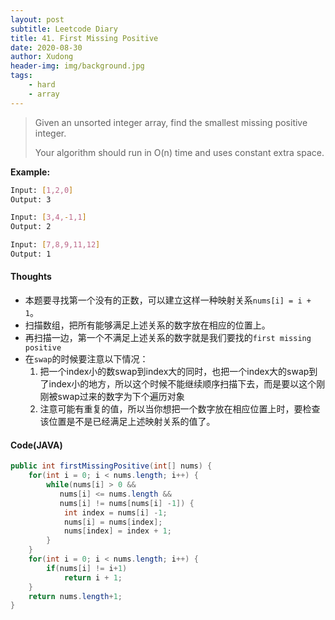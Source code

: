 ```yaml
---
layout: post
subtitle: Leetcode Diary
title: 41. First Missing Positive
date: 2020-08-30
author: Xudong
header-img: img/background.jpg
tags: 
    - hard
    - array
---
```


>Given an unsorted integer array, find the smallest missing positive integer.
>
>Your algorithm should run in O(n) time and uses constant extra space.

**Example:**

```bash
Input: [1,2,0]
Output: 3

Input: [3,4,-1,1]
Output: 2

Input: [7,8,9,11,12]
Output: 1
```


#### Thoughts

- 本题要寻找第一个没有的正数，可以建立这样一种映射关系`nums[i] = i + 1`。
- 扫描数组，把所有能够满足上述关系的数字放在相应的位置上。
- 再扫描一边，第一个不满足上述关系的数字就是我们要找的`first missing positive`
- 在`swap`的时候要注意以下情况：
  1. 把一个index小的数swap到index大的同时，也把一个index大的swap到了index小的地方，所以这个时候不能继续顺序扫描下去，而是要以这个刚刚被swap过来的数字为下个遍历对象
  2. 注意可能有重复的值，所以当你想把一个数字放在相应位置上时，要检查该位置是不是已经满足上述映射关系的值了。

#### Code(JAVA)

```java
public int firstMissingPositive(int[] nums) {
    for(int i = 0; i < nums.length; i++) {
        while(nums[i] > 0 && 
           nums[i] <= nums.length &&
           nums[i] != nums[nums[i] -1]) {
            int index = nums[i] -1;
            nums[i] = nums[index];
            nums[index] = index + 1;
        }
    }
    for(int i = 0; i < nums.length; i++) {
        if(nums[i] != i+1)
            return i + 1;
    }
    return nums.length+1;
}
```


<script type="text/javascript" src="https://xudongliuharold.github.io/js/latex-math.js?config=default"></script>
